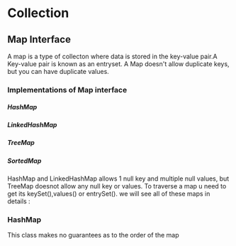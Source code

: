 # Collection

## Map Interface

A map is a type of collecton where data is stored in the key-value pair.A Key-value pair is known as an entryset. A Map doesn't allow duplicate keys, but you can have duplicate values.

### Implementations of Map interface

##### HashMap

##### LinkedHashMap

##### TreeMap

##### SortedMap

HashMap and LinkedHashMap allows 1 null key and multiple null values, but TreeMap doesnot allow any null key or values. To traverse a map u need to get its keySet(),values() or entrySet().
we will see all of these maps in details :


### HashMap

This class makes no guarantees as to the order of the map
